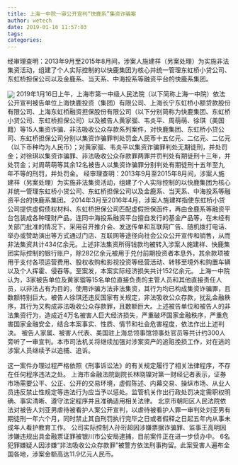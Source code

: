 ```yaml
---
title: 上海一中院一审公开宣判“快鹿系”集资诈骗案
author: wetech
date: 2019-01-16 11:57:03
tags: 
categories: 
---
```

经审理查明：2013年9月至2015年8月间，涉案人施建祥（另案处理）为实施非法集资活动，组建了个人实际控制的以快鹿集团为核心并统一管理东虹桥小贷公司、东虹桥担保公司以及金鹿系、当天系、中海投系等融资平台的快鹿系集团。
<!-- more -->
<img align="center" border="0" src="https://imgcdn.yicai.com/uppics/images/2019/01/e76681252362be5115a37c606e206742.jpg" />
2019年1月16日上午，上海市第一中级人民法院（以下简称上海一中院）依法公开宣判被告单位上海快鹿投资（集团）有限公司、上海长宁东虹桥小额贷款股份有限公司、上海东虹桥融资担保股份有限公司（以下分别简称为快鹿集团、东虹桥小贷公司、东虹桥担保公司）以及被告人黄家骝、韦炎平、周萌萌、徐琪（美国籍）等15人集资诈骗、非法吸收公众存款系列案件，对快鹿集团、东虹桥小贷公司、东虹桥担保公司分别以集资诈骗罪判处罚金人民币十五亿元、二亿元、二亿元（以下币种均为人民币）；对黄家骝、韦炎平以集资诈骗罪判处无期徒刑，并处罚金；对徐琪以集资诈骗罪、非法吸收公众存款罪两罪并罚判处有期徒刑十三年，并处罚金；对周萌萌等其余12名被告人以集资诈骗罪分别判处有期徒刑十五年至九年不等的刑罚，并处罚金。
经审理查明：2013年9月至2015年8月间，涉案人施建祥（另案处理）为实施非法集资活动，组建了个人实际控制的以快鹿集团为核心并统一管理东虹桥小贷公司、东虹桥担保公司以及金鹿系、当天系、中海投系等融资平台的快鹿系集团。
2014年3月至2016年4月，涉案人施建祥指使东虹桥小贷公司提供虚假债权材料、东虹桥担保公司匹配虚假担保函件，再由金鹿系等融资平台包装成各种理财产品，连同中海投系融资平台擅自发行的基金产品等，在未经有关部门批准的情况下，采用召开推介会、发送传单和互联网广告、随机拨打电话、举办或赞助演出等方式通过门店、互联网等途径向社会公众公开宣传和销售，从而非法集资共计434亿余元。上述非法集资所得钱款均被转入涉案人施建祥、快鹿集团实际控制的银行账户，除282亿余元被用于兑付前期投资者本息外，其余款项被用于支付各项运营费用、股权收购和影视投资等经营活动、转移至境外和购置车辆以及个人挥霍、侵吞等。至案发，本案实际经济损失共计152亿余元。
上海一中院认为，3家被告单位及黄家骝等15名单位直接负责的主管人员和其他直接责任人员，以非法占有为目的，使用诈骗方法非法集资，其行为均已构成集资诈骗罪，且数额特别巨大。被告人徐琪还违反国家有关规定，非法吸收公众存款，扰乱金融秩序，其行为又构成非法吸收公众存款罪，且数额巨大。上述被告单位和被告人的非法集资行为，造成近4万名被害人巨大经济损失，严重破坏国家金融秩序，严重危害国家金融安全，结合本案事实、性质、情节和社会危害程度，依法作出上述判决。
被告人家属、被害人代表、美国驻上海总领事馆领事处官员等共计约300人旁听了一审宣判。本市司法机关将继续加强对涉案资产的追赃挽损工作，对在逃的涉案人员继续予以追捕、追诉。
 
 
这一案件办理过程严格依照《刑事诉讼法》的有关规定履行了相关法律程序，不存在任何程序违法之处。
上海市金融法院副院长林晓镍对第一财经记者表示，证券市场需要公平、公正、公开的交易环境，虚假陈述、内幕交易、操纵市场、从业人员违反禁止性规定等违法行为应当予以惩处。监管机关作出行政处罚决定需职权明确、事实清晰、遵守法定程序并且准确适用相关法律。
北京市朝阳区人民法院依法对被告人刘亚男虐待被看护人案公开宣判，以虐待被看护人罪一审判处刘亚男有期徒刑一年六个月，同时禁止其自刑罚执行完毕之日或者假释之日起五年内从事未成年人看护教育工作。
公司实际控制人孙珩超因涉嫌票据诈骗罪、监事王高明因涉嫌违规出具金融票证罪被银川市公安局逮捕，目前案件正在进一步侦办中。
6名犯罪嫌疑人因涉嫌“非法吸收公众存款罪”被警方依法刑事拘留。此案受害人遍布全国各地，涉案金额高达11.9亿元人民币。
